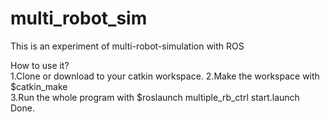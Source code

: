 # multi_robot_sim
This is an experiment of multi-robot-simulation with ROS

How to use it?  
1.Clone or download to your catkin workspace.
2.Make the workspace with $catkin_make   
3.Run the whole program with $roslaunch multiple_rb_ctrl start.launch  
Done.
